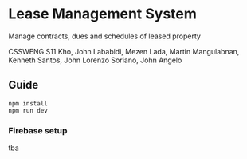 # Lease Management System

Manage contracts, dues and schedules of leased property 

CSSWENG S11
Kho, John
Lababidi, Mezen
Lada, Martin
Mangulabnan, Kenneth
Santos, John Lorenzo
Soriano, John Angelo

## Guide
```
npm install
npm run dev
```
### Firebase setup
tba